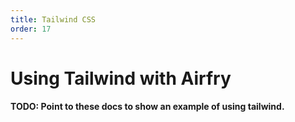 ```yaml
---
title: Tailwind CSS
order: 17
---
```


# Using Tailwind with Airfry

#### TODO: Point to these docs to show an example of using tailwind.
